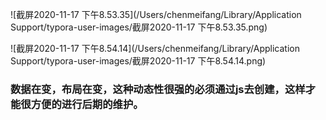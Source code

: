 ![截屏2020-11-17 下午8.53.35](/Users/chenmeifang/Library/Application Support/typora-user-images/截屏2020-11-17 下午8.53.35.png)

![截屏2020-11-17 下午8.54.14](/Users/chenmeifang/Library/Application Support/typora-user-images/截屏2020-11-17 下午8.54.14.png)



### 数据在变，布局在变，这种动态性很强的必须通过js去创建，这样才能很方便的进行后期的维护。